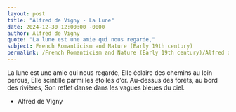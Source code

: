 ```yaml
---
layout: post
title: "Alfred de Vigny - La Lune"
date: 2024-12-30 12:00:00 -0000
author: Alfred de Vigny
quote: "La lune est une amie qui nous regarde,"
subject: French Romanticism and Nature (Early 19th century)
permalink: /French Romanticism and Nature (Early 19th century)/Alfred de Vigny/Alfred de Vigny - La Lune
---
```


La lune est une amie qui nous regarde,
Elle éclaire des chemins au loin perdus,
Elle scintille parmi les étoiles d’or.
Au-dessus des forêts, au bord des rivières,
Son reflet danse dans les vagues bleues du ciel.

- Alfred de Vigny
